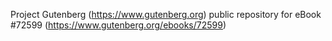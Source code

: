 Project Gutenberg (https://www.gutenberg.org) public repository
for eBook #72599 (https://www.gutenberg.org/ebooks/72599)
